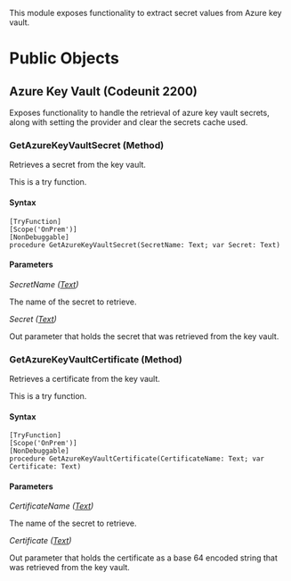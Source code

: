 This module exposes functionality to extract secret values from Azure key vault.

# Public Objects
## Azure Key Vault (Codeunit 2200)

 Exposes functionality to handle the retrieval of azure key vault secrets, along with setting the provider and clear the secrets cache used.
 

### GetAzureKeyVaultSecret (Method) <a name="GetAzureKeyVaultSecret"></a> 

 Retrieves a secret from the key vault.
 

This is a try function.

#### Syntax
```
[TryFunction]
[Scope('OnPrem')]
[NonDebuggable]
procedure GetAzureKeyVaultSecret(SecretName: Text; var Secret: Text)
```
#### Parameters
*SecretName ([Text](https://docs.microsoft.com/en-us/dynamics365/business-central/dev-itpro/developer/methods-auto/text/text-data-type))* 

The name of the secret to retrieve.

*Secret ([Text](https://docs.microsoft.com/en-us/dynamics365/business-central/dev-itpro/developer/methods-auto/text/text-data-type))* 

Out parameter that holds the secret that was retrieved from the key vault.

### GetAzureKeyVaultCertificate (Method) <a name="GetAzureKeyVaultCertificate"></a> 

 Retrieves a certificate from the key vault.
 

This is a try function.

#### Syntax
```
[TryFunction]
[Scope('OnPrem')]
[NonDebuggable]
procedure GetAzureKeyVaultCertificate(CertificateName: Text; var Certificate: Text)
```
#### Parameters
*CertificateName ([Text](https://docs.microsoft.com/en-us/dynamics365/business-central/dev-itpro/developer/methods-auto/text/text-data-type))* 

The name of the secret to retrieve.

*Certificate ([Text](https://docs.microsoft.com/en-us/dynamics365/business-central/dev-itpro/developer/methods-auto/text/text-data-type))* 

Out parameter that holds the certificate as a base 64 encoded string that was retrieved from the key vault.

